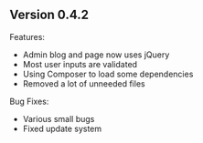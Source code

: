 ## Version 0.4.2
Features:
- Admin blog and page now uses jQuery
- Most user inputs are validated
- Using Composer to load some dependencies
- Removed a lot of unneeded files

Bug Fixes:
- Various small bugs
- Fixed update system
